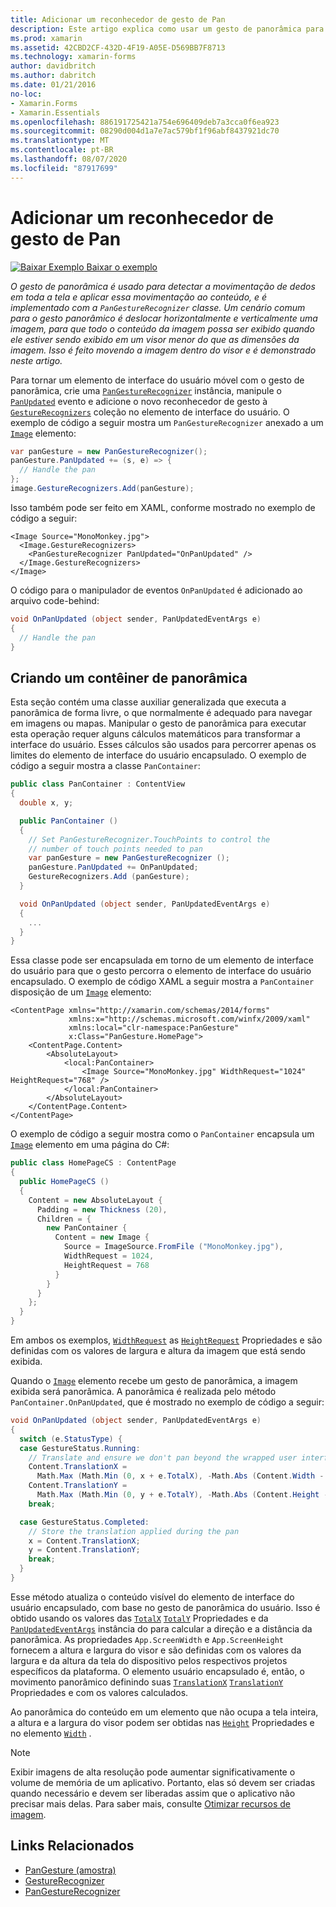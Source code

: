 ```yaml
---
title: Adicionar um reconhecedor de gesto de Pan
description: Este artigo explica como usar um gesto de panorâmica para percorrer uma imagem horizontal e verticalmente, para que todo o conteúdo da imagem pode ser exibido quando ela estiver sendo exibida em um visor menor do que as dimensões da imagem.
ms.prod: xamarin
ms.assetid: 42CBD2CF-432D-4F19-A05E-D569BB7F8713
ms.technology: xamarin-forms
author: davidbritch
ms.author: dabritch
ms.date: 01/21/2016
no-loc:
- Xamarin.Forms
- Xamarin.Essentials
ms.openlocfilehash: 886191725421a754e696409deb7a3cca0f6ea923
ms.sourcegitcommit: 08290d004d1a7e7ac579bf1f96abf8437921dc70
ms.translationtype: MT
ms.contentlocale: pt-BR
ms.lasthandoff: 08/07/2020
ms.locfileid: "87917699"
---
```

# <a name="add-a-pan-gesture-recognizer"></a>Adicionar um reconhecedor de gesto de Pan

[![Baixar Exemplo](~/media/shared/download.png) Baixar o exemplo](https://docs.microsoft.com/samples/xamarin/xamarin-forms-samples/workingwithgestures-pangesture)

_O gesto de panorâmica é usado para detectar a movimentação de dedos em toda a tela e aplicar essa movimentação ao conteúdo, e é implementado com a `PanGestureRecognizer` classe. Um cenário comum para o gesto panorâmico é deslocar horizontalmente e verticalmente uma imagem, para que todo o conteúdo da imagem possa ser exibido quando ele estiver sendo exibido em um visor menor do que as dimensões da imagem. Isso é feito movendo a imagem dentro do visor e é demonstrado neste artigo._

Para tornar um elemento de interface do usuário móvel com o gesto de panorâmica, crie uma [`PanGestureRecognizer`](xref:Xamarin.Forms.PanGestureRecognizer) instância, manipule o [`PanUpdated`](xref:Xamarin.Forms.PanGestureRecognizer.PanUpdated) evento e adicione o novo reconhecedor de gesto à [`GestureRecognizers`](xref:Xamarin.Forms.View.GestureRecognizers) coleção no elemento de interface do usuário. O exemplo de código a seguir mostra um `PanGestureRecognizer` anexado a um [`Image`](xref:Xamarin.Forms.Image) elemento:

```csharp
var panGesture = new PanGestureRecognizer();
panGesture.PanUpdated += (s, e) => {
  // Handle the pan
};
image.GestureRecognizers.Add(panGesture);
```

Isso também pode ser feito em XAML, conforme mostrado no exemplo de código a seguir:

```xaml
<Image Source="MonoMonkey.jpg">
  <Image.GestureRecognizers>
    <PanGestureRecognizer PanUpdated="OnPanUpdated" />
  </Image.GestureRecognizers>
</Image>
```

O código para o manipulador de eventos `OnPanUpdated` é adicionado ao arquivo code-behind:

```csharp
void OnPanUpdated (object sender, PanUpdatedEventArgs e)
{
  // Handle the pan
}
```

## <a name="creating-a-pan-container"></a>Criando um contêiner de panorâmica

Esta seção contém uma classe auxiliar generalizada que executa a panorâmica de forma livre, o que normalmente é adequado para navegar em imagens ou mapas. Manipular o gesto de panorâmica para executar esta operação requer alguns cálculos matemáticos para transformar a interface do usuário. Esses cálculos são usados para percorrer apenas os limites do elemento de interface do usuário encapsulado. O exemplo de código a seguir mostra a classe `PanContainer`:

```csharp
public class PanContainer : ContentView
{
  double x, y;

  public PanContainer ()
  {
    // Set PanGestureRecognizer.TouchPoints to control the
    // number of touch points needed to pan
    var panGesture = new PanGestureRecognizer ();
    panGesture.PanUpdated += OnPanUpdated;
    GestureRecognizers.Add (panGesture);
  }

  void OnPanUpdated (object sender, PanUpdatedEventArgs e)
  {
    ...
  }
}
```

Essa classe pode ser encapsulada em torno de um elemento de interface do usuário para que o gesto percorra o elemento de interface do usuário encapsulado. O exemplo de código XAML a seguir mostra a `PanContainer` disposição de um [`Image`](xref:Xamarin.Forms.Image) elemento:

```xaml
<ContentPage xmlns="http://xamarin.com/schemas/2014/forms"
             xmlns:x="http://schemas.microsoft.com/winfx/2009/xaml"
             xmlns:local="clr-namespace:PanGesture"
             x:Class="PanGesture.HomePage">
    <ContentPage.Content>
        <AbsoluteLayout>
            <local:PanContainer>
                <Image Source="MonoMonkey.jpg" WidthRequest="1024" HeightRequest="768" />
            </local:PanContainer>
        </AbsoluteLayout>
    </ContentPage.Content>
</ContentPage>
```

O exemplo de código a seguir mostra como o `PanContainer` encapsula um [`Image`](xref:Xamarin.Forms.Image) elemento em uma página do C#:

```csharp
public class HomePageCS : ContentPage
{
  public HomePageCS ()
  {
    Content = new AbsoluteLayout {
      Padding = new Thickness (20),
      Children = {
        new PanContainer {
          Content = new Image {
            Source = ImageSource.FromFile ("MonoMonkey.jpg"),
            WidthRequest = 1024,
            HeightRequest = 768
          }
        }
      }
    };
  }
}
```

Em ambos os exemplos, [`WidthRequest`](xref:Xamarin.Forms.VisualElement.WidthRequest) as [`HeightRequest`](xref:Xamarin.Forms.VisualElement.HeightRequest) Propriedades e são definidas com os valores de largura e altura da imagem que está sendo exibida.

Quando o [`Image`](xref:Xamarin.Forms.Image) elemento recebe um gesto de panorâmica, a imagem exibida será panorâmica. A panorâmica é realizada pelo método `PanContainer.OnPanUpdated`, que é mostrado no exemplo de código a seguir:

```csharp
void OnPanUpdated (object sender, PanUpdatedEventArgs e)
{
  switch (e.StatusType) {
  case GestureStatus.Running:
    // Translate and ensure we don't pan beyond the wrapped user interface element bounds.
    Content.TranslationX =
      Math.Max (Math.Min (0, x + e.TotalX), -Math.Abs (Content.Width - App.ScreenWidth));
    Content.TranslationY =
      Math.Max (Math.Min (0, y + e.TotalY), -Math.Abs (Content.Height - App.ScreenHeight));
    break;

  case GestureStatus.Completed:
    // Store the translation applied during the pan
    x = Content.TranslationX;
    y = Content.TranslationY;
    break;
  }
}
```

Esse método atualiza o conteúdo visível do elemento de interface do usuário encapsulado, com base no gesto de panorâmica do usuário. Isso é obtido usando os valores das [`TotalX`](xref:Xamarin.Forms.PanUpdatedEventArgs.TotalX) [`TotalY`](xref:Xamarin.Forms.PanUpdatedEventArgs.TotalY) Propriedades e da [`PanUpdatedEventArgs`](xref:Xamarin.Forms.PanUpdatedEventArgs) instância do para calcular a direção e a distância da panorâmica. As propriedades `App.ScreenWidth` e `App.ScreenHeight` fornecem a altura e largura do visor e são definidas com os valores da largura e da altura da tela do dispositivo pelos respectivos projetos específicos da plataforma. O elemento usuário encapsulado é, então, o movimento panorâmico definindo suas [`TranslationX`](xref:Xamarin.Forms.VisualElement.TranslationX) [`TranslationY`](xref:Xamarin.Forms.VisualElement.TranslationY) Propriedades e com os valores calculados.

Ao panorâmica do conteúdo em um elemento que não ocupa a tela inteira, a altura e a largura do visor podem ser obtidas nas [`Height`](xref:Xamarin.Forms.VisualElement.Height) Propriedades e no elemento [`Width`](xref:Xamarin.Forms.VisualElement.Width) .

> [!NOTE]
> Exibir imagens de alta resolução pode aumentar significativamente o volume de memória de um aplicativo. Portanto, elas só devem ser criadas quando necessário e devem ser liberadas assim que o aplicativo não precisar mais delas. Para saber mais, consulte [Otimizar recursos de imagem](~/xamarin-forms/deploy-test/performance.md#optimize-image-resources).

## <a name="related-links"></a>Links Relacionados

- [PanGesture (amostra)](https://docs.microsoft.com/samples/xamarin/xamarin-forms-samples/workingwithgestures-pangesture)
- [GestureRecognizer](xref:Xamarin.Forms.GestureRecognizer)
- [PanGestureRecognizer](xref:Xamarin.Forms.PanGestureRecognizer)
